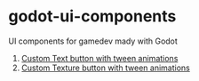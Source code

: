 # godot-ui-components
UI components for gamedev mady with Godot

1) [Custom Text button with tween animations](templates/text_button)
1) [Custom Texture button with tween animations](templates/texture_button)